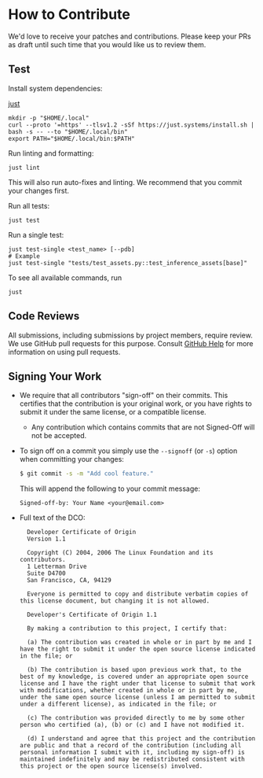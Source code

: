 # How to Contribute

We'd love to receive your patches and contributions. Please keep your PRs as draft until such time that you would like us to review them.

## Test

Install system dependencies:

[just](https://just.systems/man/en/pre-built-binaries.html#pre-built-binaries)

```shell
mkdir -p "$HOME/.local"
curl --proto '=https' --tlsv1.2 -sSf https://just.systems/install.sh | bash -s -- --to "$HOME/.local/bin"
export PATH="$HOME/.local/bin:$PATH"
```

Run linting and formatting:

```shell
just lint
```

This will also run auto-fixes and linting. We recommend that you commit your changes first.

Run all tests:

```shell
just test
```

Run a single test:

```shell
just test-single <test_name> [--pdb]
# Example
just test-single "tests/test_assets.py::test_inference_assets[base]"
```

To see all available commands, run

```shell
just
```

## Code Reviews

All submissions, including submissions by project members, require review. We use GitHub pull requests for this purpose. Consult
[GitHub Help](https://help.github.com/articles/about-pull-requests/) for more information on using pull requests.

## Signing Your Work

* We require that all contributors "sign-off" on their commits. This certifies that the contribution is your original work, or you have rights to submit it under the same license, or a compatible license.

  * Any contribution which contains commits that are not Signed-Off will not be accepted.

* To sign off on a commit you simply use the `--signoff` (or `-s`) option when committing your changes:
  ```bash
  $ git commit -s -m "Add cool feature."
  ```
  This will append the following to your commit message:
  ```
  Signed-off-by: Your Name <your@email.com>
  ```

* Full text of the DCO:

  ```
    Developer Certificate of Origin
    Version 1.1

    Copyright (C) 2004, 2006 The Linux Foundation and its contributors.
    1 Letterman Drive
    Suite D4700
    San Francisco, CA, 94129

    Everyone is permitted to copy and distribute verbatim copies of this license document, but changing it is not allowed.
  ```

  ```
    Developer's Certificate of Origin 1.1

    By making a contribution to this project, I certify that:

    (a) The contribution was created in whole or in part by me and I have the right to submit it under the open source license indicated in the file; or

    (b) The contribution is based upon previous work that, to the best of my knowledge, is covered under an appropriate open source license and I have the right under that license to submit that work with modifications, whether created in whole or in part by me, under the same open source license (unless I am permitted to submit under a different license), as indicated in the file; or

    (c) The contribution was provided directly to me by some other person who certified (a), (b) or (c) and I have not modified it.

    (d) I understand and agree that this project and the contribution are public and that a record of the contribution (including all personal information I submit with it, including my sign-off) is maintained indefinitely and may be redistributed consistent with this project or the open source license(s) involved.
  ```
